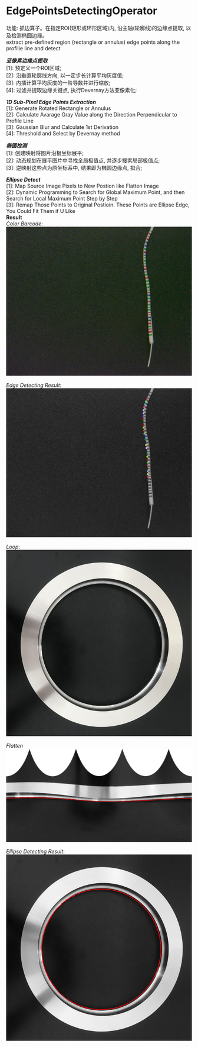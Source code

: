 # EdgePointsDetectingOperator
功能: 抓边算子。在指定ROI(矩形或环形区域)内, 沿主轴(轮廓线)的边缘点提取, 以及检测椭圆边缘。    
extract pre-defined region (rectangle or annulus) edge points along the profilie line and detect 


___亚像素边缘点提取___  
[1]: 预定义一个ROI区域;  
[2]: 沿垂直轮廓线方向, 以一定步长计算平均灰度值;  
[3]: 内插计算平均灰度的一阶导数并进行缩放;  
[4]: 过滤并提取边缘关键点, 执行Devernay方法亚像素化;   

___1D Sub-Pixel Edge Points Extraction___    
[1]: Generate Rotated Rectangle or Annulus   
[2]: Calculate Avarage Gray Value along the Direction Perpendicular to Profile Line  
[3]: Gaussian Blur and Calculate 1st Derivation  
[4]: Threshold and Select by Devernay method   
  
___椭圆检测___  
[1]: 创建映射将图片沿极坐标展平;  
[2]: 动态规划在展平图片中寻找全局极值点, 并逐步搜索局部极值点;  
[3]: 逆映射这些点为原坐标系中, 结果即为椭圆边缘点, 拟合;

___Ellipse Detect___   
[1]: Map Source Image Pixels to New Postion like Flatten Image  
[2]: Dynamic Programming to Search for Global Maximum Point, and then Search for Local Maximum Point Step by Step  
[3]: Remap Those Points to Original Postioin. These Points are Ellipse Edge, You Could Fit Them if U Like  
__Result__  
*Color Barcode*:  
![image](https://github.com/LLiDaBao/EdgePointsDetectingOperator/blob/master/images/color_barcode.jpg)  

*Edge Detecting Result*:  
![image](https://github.com/LLiDaBao/EdgePointsDetectingOperator/blob/master/images/result1.jpg)  

*Loop*:  
![image](https://github.com/LLiDaBao/EdgePointsDetectingOperator/blob/master/images/loop.jpg)  
  
*Flatten*  
![image](https://github.com/LLiDaBao/EdgePointsDetectingOperator/blob/master/images/loop_flatten.jpg)  
  
*Ellipse Detecting Result*:  
![image](https://github.com/LLiDaBao/EdgePointsDetectingOperator/blob/master/images/result2.jpg)
